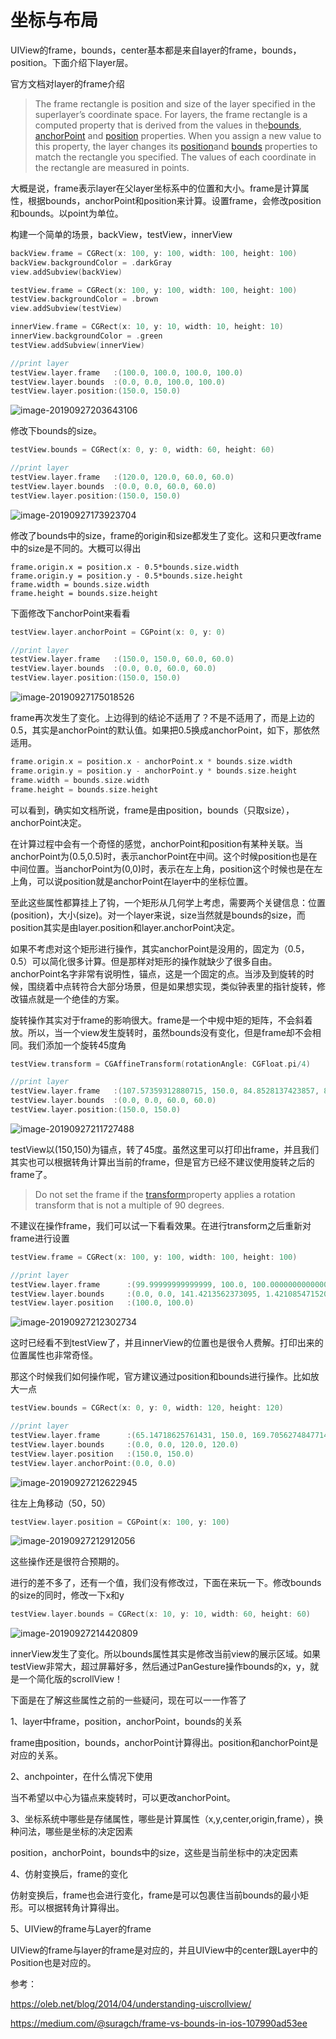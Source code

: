 #  坐标与布局

UIView的frame，bounds，center基本都是来自layer的frame，bounds，position。下面介绍下layer层。

官方文档对layer的frame介绍

> The frame rectangle is position and size of the layer specified in the superlayer’s coordinate space. For layers, the frame rectangle is a computed property that is derived from the values in the[bounds](apple-reference-documentation://hs1scbMgi0), [anchorPoint](apple-reference-documentation://hsLKrJbnXz) and [position](apple-reference-documentation://hsxpfBafgD) properties. When you assign a new value to this property, the layer changes its [position](apple-reference-documentation://hsxpfBafgD)and [bounds](apple-reference-documentation://hs1scbMgi0) properties to match the rectangle you specified. The values of each coordinate in the rectangle are measured in points.

大概是说，frame表示layer在父layer坐标系中的位置和大小。frame是计算属性，根据bounds，anchorPoint和position来计算。设置frame，会修改position和bounds。以point为单位。

构建一个简单的场景，backView，testView，innerView

```swift
backView.frame = CGRect(x: 100, y: 100, width: 100, height: 100)
backView.backgroundColor = .darkGray
view.addSubview(backView)

testView.frame = CGRect(x: 100, y: 100, width: 100, height: 100)
testView.backgroundColor = .brown
view.addSubview(testView)

innerView.frame = CGRect(x: 10, y: 10, width: 10, height: 10)
innerView.backgroundColor = .green
testView.addSubview(innerView)

//print layer
testView.layer.frame   :(100.0, 100.0, 100.0, 100.0)
testView.layer.bounds  :(0.0, 0.0, 100.0, 100.0)
testView.layer.position:(150.0, 150.0)
```

![image-20190927203643106](image-20190927203643106.png)

修改下bounds的size。

````swift
testView.bounds = CGRect(x: 0, y: 0, width: 60, height: 60)

//print layer
testView.layer.frame   :(120.0, 120.0, 60.0, 60.0)
testView.layer.bounds  :(0.0, 0.0, 60.0, 60.0)
testView.layer.position:(150.0, 150.0)
````

![image-20190927173923704](image-20190927173923704.png)

修改了bounds中的size，frame的origin和size都发生了变化。这和只更改frame中的size是不同的。大概可以得出

```
frame.origin.x = position.x - 0.5*bounds.size.width
frame.origin.y = position.y - 0.5*bounds.size.height
frame.width = bounds.size.width
frame.height = bounds.size.height
```



下面修改下anchorPoint来看看

````swift
testView.layer.anchorPoint = CGPoint(x: 0, y: 0)

//print layer
testView.layer.frame   :(150.0, 150.0, 60.0, 60.0)
testView.layer.bounds  :(0.0, 0.0, 60.0, 60.0)
testView.layer.position:(150.0, 150.0)
````

![image-20190927175018526](image-20190927175018526.png)

frame再次发生了变化。上边得到的结论不适用了？不是不适用了，而是上边的0.5，其实是anchorPoint的默认值。如果把0.5换成anchorPoint，如下，那依然适用。

````swift
frame.origin.x = position.x - anchorPoint.x * bounds.size.width  
frame.origin.y = position.y - anchorPoint.y * bounds.size.height
frame.width = bounds.size.width
frame.height = bounds.size.height
````

可以看到，确实如文档所说，frame是由position，bounds（只取size），anchorPoint决定。



在计算过程中会有一个奇怪的感觉，anchorPoint和position有某种关联。当anchorPoint为(0.5,0.5)时，表示anchorPoint在中间。这个时候position也是在中间位置。当anchorPoint为(0,0)时，表示在左上角，position这个时候也是在左上角，可以说position就是anchorPoint在layer中的坐标位置。



至此这些属性都算挂上了钩，一个矩形从几何学上考虑，需要两个关键信息：位置(position)，大小(size)。对一个layer来说，size当然就是bounds的size，而position其实是由layer.position和layer.anchorPoint决定。

如果不考虑对这个矩形进行操作，其实anchorPoint是没用的，固定为（0.5，0.5）可以简化很多计算。但是那样对矩形的操作就缺少了很多自由。anchorPoint名字非常有说明性，锚点，这是一个固定的点。当涉及到旋转的时候，围绕着中点转符合大部分场景，但是如果想实现，类似钟表里的指针旋转，修改锚点就是一个绝佳的方案。

旋转操作其实对于frame的影响很大。frame是一个中规中矩的矩阵，不会斜着放。所以，当一个view发生旋转时，虽然bounds没有变化，但是frame却不会相同。我们添加一个旋转45度角

````swift
testView.transform = CGAffineTransform(rotationAngle: CGFloat.pi/4)

//print layer
testView.layer.frame   :(107.57359312880715, 150.0, 84.8528137423857, 84.8528137423857)
testView.layer.bounds  :(0.0, 0.0, 60.0, 60.0)
testView.layer.position:(150.0, 150.0)
````

![image-20190927211727488](image-20190927211727488.png)

testView以(150,150)为锚点，转了45度。虽然这里可以打印出frame，并且我们其实也可以根据转角计算出当前的frame，但是官方已经不建议使用旋转之后的frame了。

> Do not set the frame if the [transform](apple-reference-documentation://hsxsl3Ynbw)property applies a rotation transform that is not a multiple of 90 degrees.

不建议在操作frame，我们可以试一下看看效果。在进行transform之后重新对frame进行设置

````swift
testView.frame = CGRect(x: 100, y: 100, width: 100, height: 100)

//print layer
testView.layer.frame      :(99.99999999999999, 100.0, 100.00000000000001, 100.0)
testView.layer.bounds     :(0.0, 0.0, 141.4213562373095, 1.4210854715202004e-14)
testView.layer.position   :(100.0, 100.0)
````

![image-20190927212302734](image-20190927212302734.png)

这时已经看不到testView了，并且innerView的位置也是很令人费解。打印出来的位置属性也非常奇怪。

那这个时候我们如何操作呢，官方建议通过position和bounds进行操作。比如放大一点

````swift
testView.bounds = CGRect(x: 0, y: 0, width: 120, height: 120)

//print layer
testView.layer.frame      :(65.14718625761431, 150.0, 169.7056274847714, 169.7056274847714)
testView.layer.bounds     :(0.0, 0.0, 120.0, 120.0)
testView.layer.position   :(150.0, 150.0)
testView.layer.anchorPoint:(0.0, 0.0)
````

![image-20190927212622945](image-20190927212622945.png)

往左上角移动（50，50）

````swift
testView.layer.position = CGPoint(x: 100, y: 100)
````

![image-20190927212912056](image-20190927212912056.png)

这些操作还是很符合预期的。



进行的差不多了，还有一个值，我们没有修改过，下面在来玩一下。修改bounds的size的同时，修改一下x和y

````swift
testView.layer.bounds = CGRect(x: 10, y: 10, width: 60, height: 60)
````

![image-20190927214420809](image-20190927214420809.png)

innerView发生了变化。所以bounds属性其实是修改当前view的展示区域。如果testView非常大，超过屏幕好多，然后通过PanGesture操作bounds的x，y，就是一个简化版的scrollView！



下面是在了解这些属性之前的一些疑问，现在可以一一作答了

1、layer中frame，position，anchorPoint，bounds的关系

frame由position，bounds，anchorPoint计算得出。position和anchorPoint是对应的关系。

2、anchpointer，在什么情况下使用

当不希望以中心为锚点来旋转时，可以更改anchorPoint。

3、坐标系统中哪些是存储属性，哪些是计算属性（x,y,center,origin,frame），换种问法，哪些是坐标的决定因素

position，anchorPoint，bounds中的size，这些是当前坐标中的决定因素

4、仿射变换后，frame的变化

仿射变换后，frame也会进行变化，frame是可以包裹住当前bounds的最小矩形。可以根据转角计算得出。

5、UIView的frame与Layer的frame

UIView的frame与layer的frame是对应的，并且UIView中的center跟Layer中的Position也是对应的。



参考：

<https://oleb.net/blog/2014/04/understanding-uiscrollview/>

<https://medium.com/@suragch/frame-vs-bounds-in-ios-107990ad53ee>